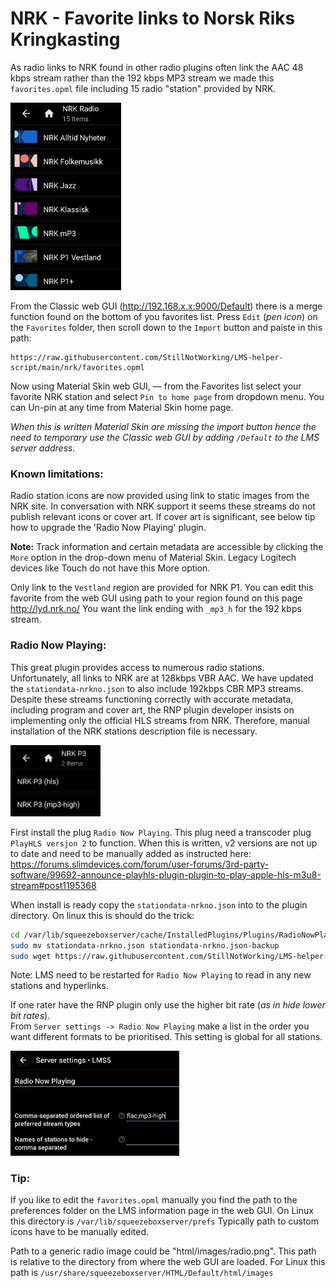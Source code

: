 # NRK - Favorite links to Norsk Riks Kringkasting
As radio links to NRK found in other radio plugins often link the AAC 48 kbps stream rather than the 192 kbps MP3 stream we made this `favorites.opml` file including 15 radio "station" provided by NRK.

<img src="screenshot.jpg" alt="screenshot of NRK favorites" height="300">

From the Classic web GUI (http://192.168.x.x:9000/Default) there is a merge function found on the bottom of you favorites list.
Press `Edit` (*pen icon*) on the `Favorites` folder, then scroll down to the `Import` button and paiste in this path:
```
https://raw.githubusercontent.com/StillNotWorking/LMS-helper-script/main/nrk/favorites.opml
```
Now using Material Skin web GUI, — from the Favorites list select your favorite NRK station and select `Pin to home page` from dropdown menu. You can Un-pin at any time from Material Skin home page.

*When this is written Material Skin are missing the import button hence the need to temporary use the Classic web GUI by adding `/Default` to the LMS server address.*

### Known limitations:
Radio station icons are now provided using link to static images from the NRK site. In conversation with NRK support it seems these streams do not publish relevant icons or cover art. If cover art is significant, see below tip how to upgrade the 'Radio Now Playing' plugin.

**Note:** Track information and certain metadata are accessible by clicking the `More` option in the drop-down menu of Material Skin. Legacy Logitech devices like Touch do not have this More option.

Only link to the `Vestland` region are provided for NRK P1. You can edit this favorite from the web GUI using path to your region found on this page http://lyd.nrk.no/
You want the link ending with `_mp3_h` for the 192 kbps stream.

### Radio Now Playing:
This great plugin provides access to numerous radio stations. Unfortunately, all links to NRK are at 128kbps VBR AAC. We have updated the `stationdata-nrkno.json` to also include 192kbps CBR MP3 streams. Despite these streams functioning correctly with accurate metadata, including program and cover art, the RNP plugin developer insists on implementing only the official HLS streams from NRK. Therefore, manual installation of the NRK stations description file is necessary.

<img src="nrkhlsmp3.png" alt="hls and mp3" width="144">

First install the plug `Radio Now Playing`. This plug need a transcoder plug `PlayHLS versjon 2` to function. When this is written, v2 versions are not up to date and need to be manually added as instructed here: https://forums.slimdevices.com/forum/user-forums/3rd-party-software/99692-announce-playhls-plugin-plugin-to-play-apple-hls-m3u8-stream#post1195368

When install is ready copy the `stationdata-nrkno.json` into to the plugin directory. On linux this is should do the trick:
```bash
cd /var/lib/squeezeboxserver/cache/InstalledPlugins/Plugins/RadioNowPlaying/stationdata
sudo mv stationdata-nrkno.json stationdata-nrkno.json-backup
sudo wget https://raw.githubusercontent.com/StillNotWorking/LMS-helper-script/main/nrk/stationdata-nrkno.json
```
Note: LMS need to be restarted for `Radio Now Playing` to read in any new stations and hyperlinks.

If one rater have the RNP plugin only use the higher bit rate (*as in hide lower bit rates*).  
From `Server settings -> Radio Now Playing` make a list in the order you want different formats to be prioritised. This setting is global for all stations.

<img src="tiprnp.png" alt="hls and mp3" width="270">

### Tip:
If you like to edit the `favorites.opml` manually you find the path to the preferences folder on the LMS information page in the web GUI. On Linux this directory is `/var/lib/squeezeboxserver/prefs`
Typically path to custom icons have to be manually edited.

Path to a generic radio image could be "html/images/radio.png". This path is relative to the directory from where the web GUI are loaded. For Linux this path is `/usr/share/squeezeboxserver/HTML/Default/html/images`
